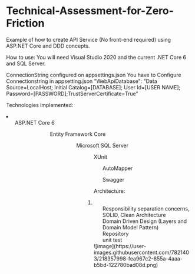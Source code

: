 # Technical-Assessment-for-Zero-Friction

Example of how to create API Service (No front-end required) using ASP.NET Core  and DDD concepts.

How to use:
You will need Visual Studio 2020 and the current .NET Core 6 and SQL Server.


ConnectionString configured on appsettings.json
You have to Configure Connectionstring in appsetting.json 
    "WebApiDatabase": "Data Source=LocalHost; Initial Catalog=[DATABASE]; User Id=[USER NAME]; Password=[PASSWORD];TrustServerCertificate=True"
  
Technologies implemented:
<li>
<ol>ASP.NET Core 6</ol>
<ol><ol><ol><ol><ol>Entity Framework Core </ol>
<ol><ol><ol><ol>Microsoft SQL Server</ol>
<ol><ol><ol>XUnit</ol>
<ol><ol>AutoMapper</ol>
<ol>Swagger</ol>
</li>

Architecture:
<li>
<ol>Responsibility separation concerns, SOLID, Clean Architecture</ol>
<ol>Domain Driven Design (Layers and Domain Model Pattern)</ol>
<ol>Repository</ol>
<ol>unit test</ol>
</li>
![image](https://user-images.githubusercontent.com/7821403/218357998-fea967c2-855a-4aaa-b5bd-122780bad08d.png)
